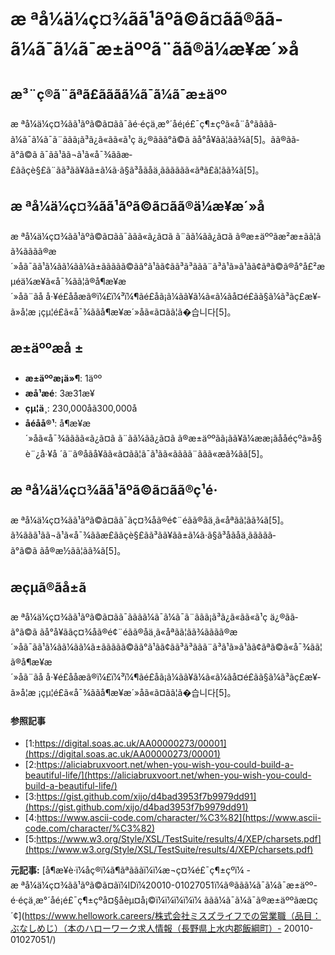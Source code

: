 # æ ªå¼ä¼ç¤¾ãã¹ãºã©ã¤ãã®ãã­ã¼ã¯ã¼ã¯æ±äººã¨ãã®ä¼æ¥­æ´»å

## æ³¨ç®ã¨ãªã£ããã­ã¼ã¯ã¼ã¯æ±äºº

æ ªå¼ä¼ç¤¾ãã¹ãºã©ã¤ãã¯ãé·éçä¸æ°´åé¡é£¯ç¶±çºã«å¨å°ãããã­ã¼ã¯ã¼ã¯ã¨ããã¡ã³ã¿ã«ãã«ã¹ç ä¿®ãã­ã°ã©ã ãå°å¥ãã¦ãã¾ã[5]。ãã®ãã­ã°ã©ã ã¯ãã¹ãã¬ã¹ã«å¯¾ããæ­£ããçè§£ã¨ãã³ãã¥ãã±ã¼ã·ã§ã³åãåä¸ãããããã«ãªã£ã¦ãã¾ã[5]。

## æ ªå¼ä¼ç¤¾ãã¹ãºã©ã¤ãã®ä¼æ¥­æ´»å

æ ªå¼ä¼ç¤¾ãã¹ãºã©ã¤ãã¯ããã«ã¿ã¤ã ã¨ãã¼ãã¿ã¤ã ã®æ±äººãæ²æ±ãã¦ãã¾ãããã®æ´»åã¯ãã¹ã¼ãã¼ãã¼ã±ããããã©ãã°ã¹ãã¢ãã³ã³ããã¨ã³ã¹ã»ã¹ãã¢ãªã©ã®å°å£²æµéä¼æ¥­ã«å¯¾ãã¦ã®å¶æ¥­æ´»åã¨ãå å·¥é£ååæã®ï¼£ï¼³ï¼¶ãé£åã¡ã¼ãã¥ã¼ã«ã¼ãå¤é£ãã§ã¼ã³ãç£æ¥­ã»å­¦æ ¡çµ¦é£ã«å¯¾ããå¶æ¥­æ´»åã«ã¤ãã¦ã�습니다[5]。

## æ±äººæå ±

- **æ±äººæ¡ä»¶**: 1äºº
- **æå¹æé**: 3æ31æ¥
- **çµ¦ä¸**: 230,000åã300,000å
- **åéåå®¹**: å¶æ¥­æ´»åã«å¯¾ãããã«ã¿ã¤ã ã¨ãã¼ãã¿ã¤ã ã®æ±äººãã¡ãã¥ã¼ææ¡ãååéçºã»å§è¨¿å·¥å ´ã¨ã®åãå¥ãã«ã¤ãã¦ã¯ã¹ã­ã«ãããã¨ããã«æã¾ãã[5]。

## æ ªå¼ä¼ç¤¾ãã¹ãºã©ã¤ãã®ç¹é·

æ ªå¼ä¼ç¤¾ãã¹ãºã©ã¤ãã¯ãç¤¾åã®é¢¨éãã®åä¸ã«åªãã¦ãã¾ã[5]。ã¾ããã¹ãã¬ã¹ã«å¯¾ããæ­£ããçè§£ãã³ãã¥ãã±ã¼ã·ã§ã³åãåä¸ããããã­ã°ã©ã ãå®æ½ãã¦ãã¾ã[5]。

## æçµã®ãå±ã

æ ªå¼ä¼ç¤¾ãã¹ãºã©ã¤ãã¯ããã­ã¼ã¯ã¼ã¯ã¨ããã¡ã³ã¿ã«ãã«ã¹ç ä¿®ãã­ã°ã©ã ãå°å¥ããç¤¾åã®é¢¨éãã®åä¸ã«åªãã¦ãã¾ãããã®æ´»åã¯ãã¹ã¼ãã¼ãã¼ã±ããããã©ãã°ã¹ãã¢ãã³ã³ããã¨ã³ã¹ã»ã¹ãã¢ãªã©ã«å¯¾ãã¦ã®å¶æ¥­æ´»åã¨ãå å·¥é£ååæã®ï¼£ï¼³ï¼¶ãé£åã¡ã¼ãã¥ã¼ã«ã¼ãå¤é£ãã§ã¼ã³ãç£æ¥­ã»å­¦æ ¡çµ¦é£ã«å¯¾ããå¶æ¥­æ´»åã«ã¤ãã¦ã�습니다[5]。

#### 参照記事
- [1:https://digital.soas.ac.uk/AA00000273/00001](https://digital.soas.ac.uk/AA00000273/00001)
- [2:https://aliciabruxvoort.net/when-you-wish-you-could-build-a-beautiful-life/](https://aliciabruxvoort.net/when-you-wish-you-could-build-a-beautiful-life/)
- [3:https://gist.github.com/xijo/d4bad3953f7b9979dd91](https://gist.github.com/xijo/d4bad3953f7b9979dd91)
- [4:https://www.ascii-code.com/character/%C3%82](https://www.ascii-code.com/character/%C3%82)
- [5:https://www.w3.org/Style/XSL/TestSuite/results/4/XEP/charsets.pdf](https://www.w3.org/Style/XSL/TestSuite/results/4/XEP/charsets.pdf)


**元記事:** [å¶æ¥­è·ï¼åç®ï¼ã¶ãªãããï¼ï¼æ¬ç¤¾é£¯ç¶±çºï¼ - æ ªå¼ä¼ç¤¾ãã¹ãºã©ã¤ãï¼IDï¼20010-01027051ï¼ã®ãã­ã¼ã¯ã¼ã¯æ±äºº- é·éçä¸æ°´åé¡é£¯ç¶±çºå¤§å­èµ¤å¡©ï¼ï¼ï¼ï¼ï¼ ãã­ã¼ã¯ã¼ã¯ã®æ±äººãæ¤ç´¢](https://www.hellowork.careers/株式会社ミスズライフでの営業職（品目：ぶなしめじ）（本のハローワーク求人情報（長野県上水内郡飯綱町）- 20010-01027051/)